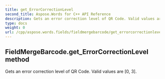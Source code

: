 ```yaml
---
title: get_ErrorCorrectionLevel
second_title: Aspose.Words for C++ API Reference
description: Gets an error correction level of QR Code. Valid values are [0, 3]. 
type: docs
weight: 0
url: /cpp/aspose.words.fields/fieldmergebarcode/get_errorcorrectionlevel/
---
```

## FieldMergeBarcode.get_ErrorCorrectionLevel method


Gets an error correction level of QR Code. Valid values are [0, 3].

